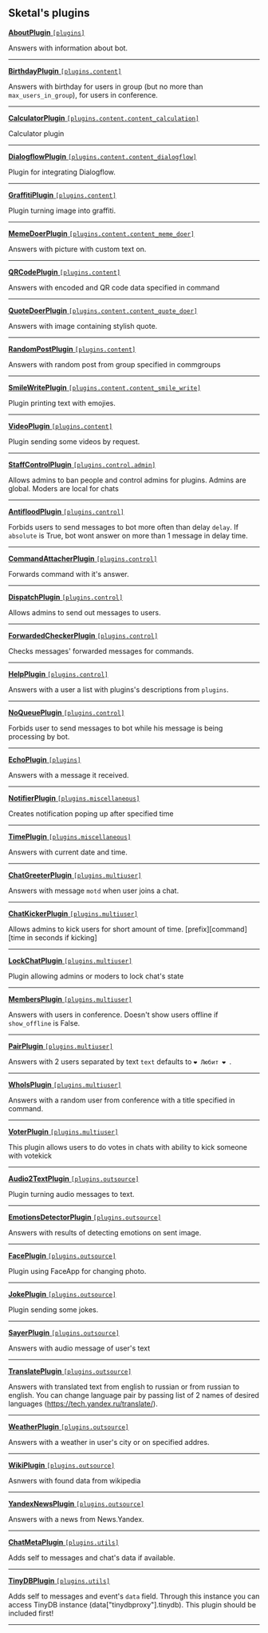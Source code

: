 ## Sketal's plugins
[**AboutPlugin** `[plugins]`](/plugins/about.py)


Answers with information about bot.

---
[**BirthdayPlugin** `[plugins.content]`](/plugins/content/content_birthday.py)


Answers with birthday for users in group (but no more than `max_users_in_group`), for users in conference.

---
[**CalculatorPlugin** `[plugins.content.content_calculation]`](/plugins/content/content_calculation/calculator_plugin.py)


Calculator plugin

---
[**DialogflowPlugin** `[plugins.content.content_dialogflow]`](/plugins/content/content_dialogflow/dialogflow.py)


Plugin for integrating Dialogflow.

---
[**GraffitiPlugin** `[plugins.content]`](/plugins/content/content_graffiti.py)


Plugin turning image into graffiti.

---
[**MemeDoerPlugin** `[plugins.content.content_meme_doer]`](/plugins/content/content_meme_doer/toptextbottomtext.py)


Answers with picture with custom text on.

---
[**QRCodePlugin** `[plugins.content]`](/plugins/content/content_qrcodegen.py)


Answers with encoded and QR code data specified in command

---
[**QuoteDoerPlugin** `[plugins.content.content_quote_doer]`](/plugins/content/content_quote_doer/quote.py)


Answers with image containing stylish quote.

---
[**RandomPostPlugin** `[plugins.content]`](/plugins/content/content_randompost.py)


Answers with random post from group specified in commgroups

---
[**SmileWritePlugin** `[plugins.content.content_smile_write]`](/plugins/content/content_smile_write/smile_write.py)


Plugin printing text with emojies.

---
[**VideoPlugin** `[plugins.content]`](/plugins/content/content_video.py)


Plugin sending some videos by request.

---
[**StaffControlPlugin** `[plugins.control.admin]`](/plugins/control/admin/admin.py)


Allows admins to ban people and control admins for plugins.
Admins are global.
Moders are local for chats

---
[**AntifloodPlugin** `[plugins.control]`](/plugins/control/control_antiflood.py)


Forbids users to send messages to bot more often than delay `delay`.
If `absolute` is True, bot wont answer on more than 1 message in delay time.

---
[**CommandAttacherPlugin** `[plugins.control]`](/plugins/control/control_command_attacher.py)


Forwards command with it's answer.

---
[**DispatchPlugin** `[plugins.control]`](/plugins/control/control_dispatch.py)


Allows admins to send out messages to users.

---
[**ForwardedCheckerPlugin** `[plugins.control]`](/plugins/control/control_forwarded_checker.py)


Checks messages' forwarded messages for commands.

---
[**HelpPlugin** `[plugins.control]`](/plugins/control/control_help.py)


Answers with a user a list with plugins's descriptions from `plugins`.

---
[**NoQueuePlugin** `[plugins.control]`](/plugins/control/control_lock_until_done.py)


Forbids user to send messages to bot while his message is being processing by bot.

---
[**EchoPlugin** `[plugins]`](/plugins/echo.py)


Answers with a message it received.

---
[**NotifierPlugin** `[plugins.miscellaneous]`](/plugins/miscellaneous/misc_notifier.py)


Creates notification poping up after specified time

---
[**TimePlugin** `[plugins.miscellaneous]`](/plugins/miscellaneous/misc_show_time.py)


Answers with current date and time.

---
[**ChatGreeterPlugin** `[plugins.multiuser]`](/plugins/multiuser/chat_greeter.py)


Answers with message `motd` when user joins a chat.

---
[**ChatKickerPlugin** `[plugins.multiuser]`](/plugins/multiuser/chat_kicker.py)


Allows admins to kick users for short amount of time.
[prefix][command] [time in seconds if kicking]

---
[**LockChatPlugin** `[plugins.multiuser]`](/plugins/multiuser/chat_locker.py)


Plugin allowing admins or moders to lock chat's state

---
[**MembersPlugin** `[plugins.multiuser]`](/plugins/multiuser/chat_members.py)


Answers with users in conference. Doesn't show users offline if `show_offline` is False.

---
[**PairPlugin** `[plugins.multiuser]`](/plugins/multiuser/chat_random_pair.py)


Answers with 2 users separated by text `text` defaults to `❤ Любит ❤ `.

---
[**WhoIsPlugin** `[plugins.multiuser]`](/plugins/multiuser/chat_random_whois.py)


Answers with a random user from conference with a title specified in command.

---
[**VoterPlugin** `[plugins.multiuser]`](/plugins/multiuser/chat_vote.py)


This plugin allows users to do votes in chats with ability to kick someone with votekick

---
[**Audio2TextPlugin** `[plugins.outsource]`](/plugins/outsource/outsource_audio2text.py)


Plugin turning audio messages to text.

---
[**EmotionsDetectorPlugin** `[plugins.outsource]`](/plugins/outsource/outsource_emotions_detector.py)


Answers with results of detecting emotions on sent image.

---
[**FacePlugin** `[plugins.outsource]`](/plugins/outsource/outsource_faceapp.py)


Plugin using FaceApp for changing photo.

---
[**JokePlugin** `[plugins.outsource]`](/plugins/outsource/outsource_joke.py)


Plugin sending some jokes.

---
[**SayerPlugin** `[plugins.outsource]`](/plugins/outsource/outsource_sayer.py)


Answers with audio message of user's text

---
[**TranslatePlugin** `[plugins.outsource]`](/plugins/outsource/outsource_translater.py)


Answers with translated text from english to russian or from russian to english.
You can change language pair by passing list of 2 names of desired languages (https://tech.yandex.ru/translate/).

---
[**WeatherPlugin** `[plugins.outsource]`](/plugins/outsource/outsource_weather.py)


Answers with a weather in user's city or on specified addres.

---
[**WikiPlugin** `[plugins.outsource]`](/plugins/outsource/outsource_wiki.py)


Asnwers with found data from wikipedia

---
[**YandexNewsPlugin** `[plugins.outsource]`](/plugins/outsource/outsource_yandex_news.py)


Answers with a news from News.Yandex.

---
[**ChatMetaPlugin** `[plugins.utils]`](/plugins/utils/chatmeta.py)


Adds self to messages and chat's data if available.

---
[**TinyDBPlugin** `[plugins.utils]`](/plugins/utils/tynydb.py)


Adds self to messages and event's `data` field.
Through this instance you can access TinyDB instance (data["tinydbproxy"].tinydb).
This plugin should be included first!

---
